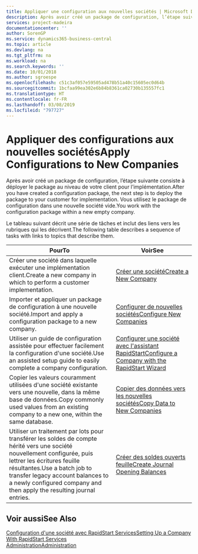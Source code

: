 ```yaml
---
title: Appliquer une configuration aux nouvelles sociétés | Microsoft Docs
description: Après avoir créé un package de configuration, l’étape suivante consiste à déployer le package au niveau de votre client pour l’implémentation. Vous utilisez la configuration avec une nouvelle société vide.
services: project-madeira
documentationcenter: ''
author: SorenGP
ms.service: dynamics365-business-central
ms.topic: article
ms.devlang: na
ms.tgt_pltfrm: na
ms.workload: na
ms.search.keywords: ''
ms.date: 10/01/2018
ms.author: sgroespe
ms.openlocfilehash: c51c3af057e59505ad478b51a40c15605ec0d64b
ms.sourcegitcommit: 1bcfaa99ea302e6b84b8361ca02730b135557fc1
ms.translationtype: HT
ms.contentlocale: fr-FR
ms.lasthandoff: 03/08/2019
ms.locfileid: "797727"
---
```

# <a name="apply-configurations-to-new-companies"></a><span data-ttu-id="503cb-104">Appliquer des configurations aux nouvelles sociétés</span><span class="sxs-lookup"><span data-stu-id="503cb-104">Apply Configurations to New Companies</span></span>
<span data-ttu-id="503cb-105">Après avoir créé un package de configuration, l’étape suivante consiste à déployer le package au niveau de votre client pour l’implémentation.</span><span class="sxs-lookup"><span data-stu-id="503cb-105">After you have created a configuration package, the next step is to deploy the package to your customer for implementation.</span></span> <span data-ttu-id="503cb-106">Vous utilisez le package de configuration dans une nouvelle société vide.</span><span class="sxs-lookup"><span data-stu-id="503cb-106">You work with the configuration package within a new empty company.</span></span>  

 <span data-ttu-id="503cb-107">Le tableau suivant décrit une série de tâches et inclut des liens vers les rubriques qui les décrivent.</span><span class="sxs-lookup"><span data-stu-id="503cb-107">The following table describes a sequence of tasks with links to topics that describe them.</span></span>

|<span data-ttu-id="503cb-108">**Pour**</span><span class="sxs-lookup"><span data-stu-id="503cb-108">**To**</span></span>|<span data-ttu-id="503cb-109">**Voir**</span><span class="sxs-lookup"><span data-stu-id="503cb-109">**See**</span></span>|  
|------------|-------------|  
|<span data-ttu-id="503cb-110">Créer une société dans laquelle exécuter une implémentation client.</span><span class="sxs-lookup"><span data-stu-id="503cb-110">Create a new company in which to perform a customer implementation.</span></span>|[<span data-ttu-id="503cb-111">Créer une société</span><span class="sxs-lookup"><span data-stu-id="503cb-111">Create a New Company</span></span>](admin-how-to-create-a-new-company.md)|  
|<span data-ttu-id="503cb-112">Importer et appliquer un package de configuration à une nouvelle société.</span><span class="sxs-lookup"><span data-stu-id="503cb-112">Import and apply a configuration package to a new company.</span></span>|[<span data-ttu-id="503cb-113">Configurer de nouvelles sociétés</span><span class="sxs-lookup"><span data-stu-id="503cb-113">Configure New Companies</span></span>](admin-how-to-configure-new-companies.md)|  
|<span data-ttu-id="503cb-114">Utiliser un guide de configuration assistée pour effectuer facilement la configuration d'une société.</span><span class="sxs-lookup"><span data-stu-id="503cb-114">Use an assisted setup guide to easily complete a company configuration.</span></span>|[<span data-ttu-id="503cb-115">Configurer une société avec l'assistant RapidStart</span><span class="sxs-lookup"><span data-stu-id="503cb-115">Configure a Company with the RapidStart Wizard</span></span>](admin-how-to-configure-a-company-with-the-rapidstart-wizard.md)|
|<span data-ttu-id="503cb-116">Copier les valeurs couramment utilisées d'une société existante vers une nouvelle, dans la même base de données.</span><span class="sxs-lookup"><span data-stu-id="503cb-116">Copy commonly used values from an existing company to a new one, within the same database.</span></span>|[<span data-ttu-id="503cb-117">Copier des données vers les nouvelles sociétés</span><span class="sxs-lookup"><span data-stu-id="503cb-117">Copy Data to New Companies</span></span>](admin-how-to-copy-data-to-new-companies.md)|  
|<span data-ttu-id="503cb-118">Utiliser un traitement par lots pour transférer les soldes de compte hérité vers une société nouvellement configurée, puis lettrer les écritures feuille résultantes.</span><span class="sxs-lookup"><span data-stu-id="503cb-118">Use a batch job to transfer legacy account balances to a newly configured company and then apply the resulting journal entries.</span></span>|[<span data-ttu-id="503cb-119">Créer des soldes ouverts feuille</span><span class="sxs-lookup"><span data-stu-id="503cb-119">Create Journal Opening Balances</span></span>](admin-how-to-create-journal-opening-balances.md)|  

## <a name="see-also"></a><span data-ttu-id="503cb-120">Voir aussi</span><span class="sxs-lookup"><span data-stu-id="503cb-120">See Also</span></span>  
[<span data-ttu-id="503cb-121">Configuration d'une société avec RapidStart Services</span><span class="sxs-lookup"><span data-stu-id="503cb-121">Setting Up a Company With RapidStart Services</span></span>](admin-set-up-a-company-with-rapidstart.md)  
[<span data-ttu-id="503cb-122">Administration</span><span class="sxs-lookup"><span data-stu-id="503cb-122">Administration</span></span>](admin-setup-and-administration.md)
